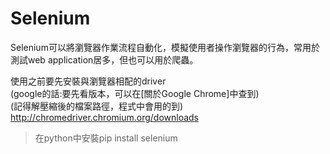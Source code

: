 # Selenium

Selenium可以將瀏覽器作業流程自動化，模擬使用者操作瀏覽器的行為，常用於測試web application居多，但也可以用於爬蟲。

使用之前要先安裝與瀏覽器相配的driver<br>
(google的話:要先看版本，可以在[關於Google Chrome]中查到)<br>
(記得解壓縮後的檔案路徑，程式中會用的到)<br>
http://chromedriver.chromium.org/downloads<br>

> 在python中安裝pip install selenium
